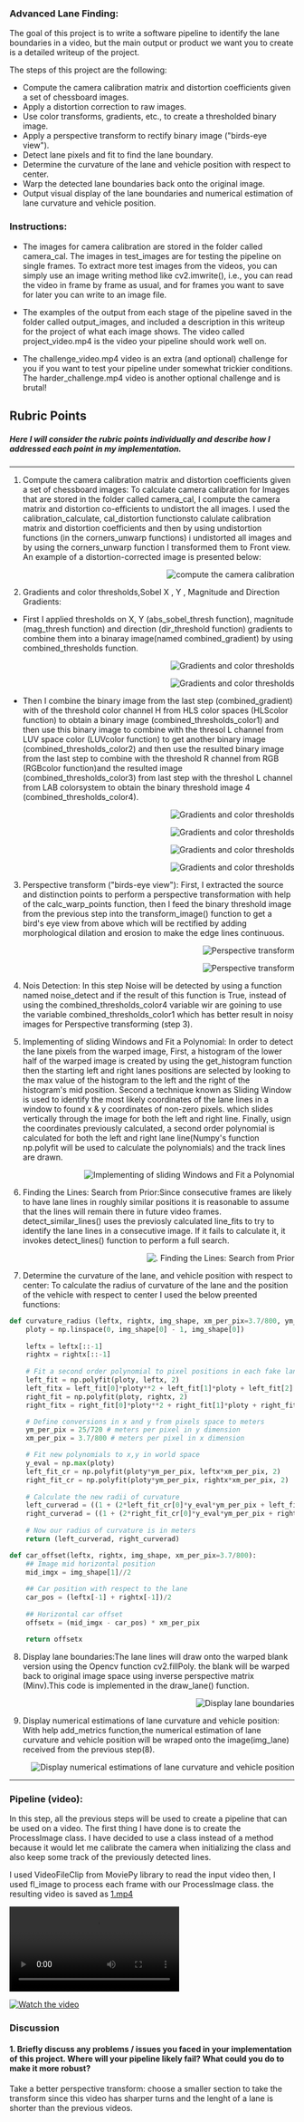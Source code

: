 

### Advanced Lane Finding:

The goal of this project is to write a software pipeline to identify the lane boundaries in a video, but the main output or product we want you to create is a detailed writeup of the project.


The steps of this project are the following:

* Compute the camera calibration matrix and distortion coefficients given a set of chessboard images.
* Apply a distortion correction to raw images.
* Use color transforms, gradients, etc., to create a thresholded binary image.
* Apply a perspective transform to rectify binary image ("birds-eye view").
* Detect lane pixels and fit to find the lane boundary.
* Determine the curvature of the lane and vehicle position with respect to center.
* Warp the detected lane boundaries back onto the original image.
* Output visual display of the lane boundaries and numerical estimation of lane curvature and vehicle position.

### Instructions:

* The images for camera calibration are stored in the folder called camera_cal. The images in test_images are for testing the pipeline on single frames. To extract more test images from the videos, you can simply use an image writing method like cv2.imwrite(), i.e., you can read the video in frame by frame as usual, and for frames you want to save for later you can write to an image file.

* The examples of the output from each stage of the pipeline saved in the folder called output_images, and included a description in this writeup for the project of what each image shows. The video called project_video.mp4 is the video your pipeline should work well on.

* The challenge_video.mp4 video is an extra (and optional) challenge for you if you want to test your pipeline under somewhat trickier conditions. The harder_challenge.mp4 video is another optional challenge and is brutal!

[//]: # (Image References)




## Rubric Points

##### Here I will consider the rubric points individually and describe how I addressed each point in my implementation.  

---

1.  Compute the camera calibration matrix and distortion coefficients given a set of chessboard images: To calculate camera calibration for Images that are stored in the folder called camera_cal, I compute the camera matrix and distortion co-efficients to undistort the all images. I used the calibration_calculate, cal_distortion functionsto calulate calibration matrix and distortion coefficients and then by using undistortion functions (in the corners_unwarp functions) i undistorted all images and by using  the corners_unwarp function I transformed them to Front view. An example of a distortion-corrected image is presented below:
<p align="right">
<img src="./output_images/1.png" alt="compute the camera calibration" />
<p align="right">



2.  Gradients and color thresholds,Sobel X , Y , Magnitude and Direction Gradients: 

*   First I applied thresholds on X, Y (abs_sobel_thresh function), magnitude (mag_thresh function) and direction (dir_threshold function) gradients to combine them into a binaray image(named combined_gradient) by using combined_thresholds function.
<p align="right">
<img src="./output_images/2.png" alt=" Gradients and color thresholds" />
<p align="right">
 <p align="right">
<img src="./output_images/3.png" alt=" Gradients and color thresholds" />
<p align="right">
 
 *  Then I combine the binary image from the last step (combined_gradient)  with  of the threshold color channel H from HLS color spaces (HLScolor function) to obtain a binary image (combined_thresholds_color1) and then use this binary image to combine with the thresol L channel from LUV space color (LUVcolor function) to get another binary image (combined_thresholds_color2) and then use the resulted binary image from the last step to combine with the threshold R channel from RGB (RGBcolor function)and the resulted image (combined_thresholds_color3) from last step with the threshol L channel from LAB colorsystem to obtain the binary threshold image 4 (combined_thresholds_color4).
 
 <p align="right">
<img src="./output_images/4.png" alt=" Gradients and color thresholds" />
<p align="right">
 <p align="right">
<img src="./output_images/5.png" alt=" Gradients and color thresholds" />
<p align="right">
 <p align="right">
<img src="./output_images/6.png" alt=" Gradients and color thresholds" />
<p align="right">
 <p align="right">
<img src="./output_images/7.png" alt=" Gradients and color thresholds" />
<p align="right">



3. Perspective transform ("birds-eye view"): First, I extracted the source and distinction points to perform a perspective transformation with help of the calc_warp_points function, then I feed the binary threshold image from the previous step into the transform_image() function to get a bird's eye view from above which will be rectified by adding morphological dilation and erosion to make the edge lines continuous. 

 <p align="right">
<img src="./output_images/8.png" alt="  Perspective transform" />
<p align="right">
 <p align="right">
<img src="./output_images/9.png" alt="  Perspective transform" />
<p align="right">

4.  Nois Detection: In this step Noise will be detected by using a function named noise_detect and if the result of this function is True, instead of using the combined_thresholds_color4 variable wir are goining to use the variable combined_thresholds_color1 which has better result in noisy images for Perspective transforming (step 3).


5. Implementing of sliding Windows and Fit a Polynomial: In order to detect the lane pixels from the warped image, First, a histogram of the lower half of the warped image is created by using the get_histogram function then the starting left and right lanes positions are selected by looking to the max value of the histogram to the left and the right of the histogram's mid position.
Second a technique known as Sliding Window is used to identify the most likely coordinates of the lane lines in a window to found x & y coordinates of non-zero pixels.
which slides vertically through the image for both the left and right line.
Finally, usign the coordinates previously calculated, a second order polynomial is calculated for both the left and right lane line(Numpy's function np.polyfit will be used to calculate the polynomials) and the track lines are drawn.



 <p align="right">
<img src="./output_images/10.png" alt="Implementing of sliding Windows and Fit a Polynomial" />
<p align="right">


6. Finding the Lines: Search from Prior:Since consecutive frames are likely to have lane lines in roughly similar positions it is reasonable to assume that the lines will remain there in future video frames. detect_similar_lines() uses the previosly calculated line_fits to try to identify the lane lines in a consecutive image. If it fails to calculate it, it invokes detect_lines() function to perform a full search.


 <p align="right">
<img src="./output_images/11.png" alt=". Finding the Lines: Search from Prior" />
<p align="right">

7. Determine the curvature of the lane, and vehicle position with respect to center: To calculate the radius of curvature of the lane and the position of the vehicle with respect to center I used the below preented functions:
```python
def curvature_radius (leftx, rightx, img_shape, xm_per_pix=3.7/800, ym_per_pix = 25/720):
    ploty = np.linspace(0, img_shape[0] - 1, img_shape[0])
    
    leftx = leftx[::-1] 
    rightx = rightx[::-1] 
    
    # Fit a second order polynomial to pixel positions in each fake lane line
    left_fit = np.polyfit(ploty, leftx, 2)
    left_fitx = left_fit[0]*ploty**2 + left_fit[1]*ploty + left_fit[2]
    right_fit = np.polyfit(ploty, rightx, 2)
    right_fitx = right_fit[0]*ploty**2 + right_fit[1]*ploty + right_fit[2]

    # Define conversions in x and y from pixels space to meters
    ym_per_pix = 25/720 # meters per pixel in y dimension
    xm_per_pix = 3.7/800 # meters per pixel in x dimension

    # Fit new polynomials to x,y in world space
    y_eval = np.max(ploty)
    left_fit_cr = np.polyfit(ploty*ym_per_pix, leftx*xm_per_pix, 2)
    right_fit_cr = np.polyfit(ploty*ym_per_pix, rightx*xm_per_pix, 2)
    
    # Calculate the new radii of curvature
    left_curverad = ((1 + (2*left_fit_cr[0]*y_eval*ym_per_pix + left_fit_cr[1])**2)**1.5) / np.absolute(2*left_fit_cr[0])
    right_curverad = ((1 + (2*right_fit_cr[0]*y_eval*ym_per_pix + right_fit_cr[1])**2)**1.5) / np.absolute(2*right_fit_cr[0])
    
    # Now our radius of curvature is in meters
    return (left_curverad, right_curverad)

```
```python
def car_offset(leftx, rightx, img_shape, xm_per_pix=3.7/800):
    ## Image mid horizontal position 
    mid_imgx = img_shape[1]//2
        
    ## Car position with respect to the lane
    car_pos = (leftx[-1] + rightx[-1])/2
    
    ## Horizontal car offset 
    offsetx = (mid_imgx - car_pos) * xm_per_pix

    return offsetx

```

8. Display lane boundaries:The lane lines will draw onto the warped blank version using the Opencv function cv2.fillPoly. the blank will be warped back to original image space using inverse perspective matrix (Minv).This code is implemented in the draw_lane() function.

 <p align="right">
<img src="./output_images/12.png" alt="Display lane boundaries" />
<p align="right">

 9. Display numerical estimations of lane curvature and vehicle position: With help add_metrics function,the numerical estimation of lane curvature and vehicle position will be wraped onto the image(img_lane) received from the previous step(8). 
 
  <p align="right">
<img src="./output_images/13.png" alt="Display numerical estimations of lane curvature and vehicle position" />
<p align="right">


---

### Pipeline (video): 
In this step, all the previous steps will be used to create a pipeline that can be used on a video.
The first thing I have done is to create the ProcessImage class. I have decided to use a class instead of a method because it would let me calibrate the camera when initializing the class and also keep some track of the previously detected lines.

I used VideoFileClip from MoviePy library to read the input video then, I used fl_image to process each frame with our ProcessImage class. the resulting video is saved as [1.mp4](./output_images/1.mp4)

<video controls="controls">
  <source type="video/mp4" src="./output_images/1.mp4"></source>
  <p>Your browser does not support the video element.</p>
</video>

[![Watch the video](https://i.imgur.com/vKb2F1B.png)](./output_images/1.mp4)
### Discussion

#### 1. Briefly discuss any problems / issues you faced in your implementation of this project.  Where will your pipeline likely fail?  What could you do to make it more robust?

Take a better perspective transform: choose a smaller section to take the transform since this video has sharper turns and the lenght of a lane is shorter than the previous videos.
